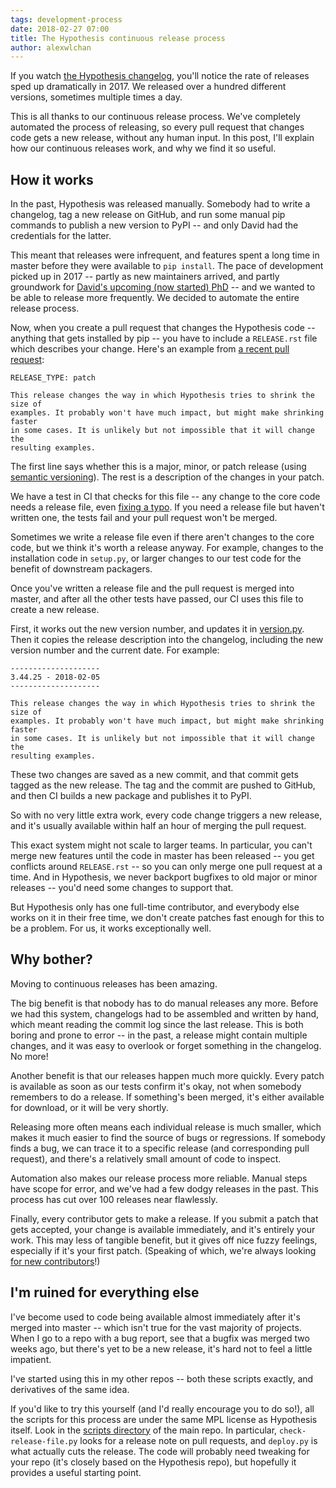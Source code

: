 ```yaml
---
tags: development-process
date: 2018-02-27 07:00
title: The Hypothesis continuous release process
author: alexwlchan
---
```


If you watch [the Hypothesis changelog][changelog], you'll notice the rate of releases sped up dramatically in 2017.
We released over a hundred different versions, sometimes multiple times a day.

This is all thanks to our continuous release process.
We've completely automated the process of releasing, so every pull request that changes code gets a new release, without any human input.
In this post, I'll explain how our continuous releases work, and why we find it so useful.

[changelog]: https://hypothesis.readthedocs.io/en/latest/changelog.html

<!--more-->

## How it works

In the past, Hypothesis was released manually.
Somebody had to write a changelog, tag a new release on GitHub, and run some manual pip commands to publish a new version to PyPI -- and only David had the credentials for the latter.

This meant that releases were infrequent, and features spent a long time in master before they were available to `pip install`.
The pace of development picked up in 2017 -- partly as new maintainers arrived, and partly groundwork for [David's upcoming (now started) PhD][phd] -- and we wanted to be able to release more frequently.
We decided to automate the entire release process.

Now, when you create a pull request that changes the Hypothesis code -- anything that gets installed by pip -- you have to include a `RELEASE.rst` file which describes your change.
Here's an example from [a recent pull request][recent]:

    RELEASE_TYPE: patch

    This release changes the way in which Hypothesis tries to shrink the size of
    examples. It probably won't have much impact, but might make shrinking faster
    in some cases. It is unlikely but not impossible that it will change the
    resulting examples.

The first line says whether this is a major, minor, or patch release (using [semantic versioning][semver]).
The rest is a description of the changes in your patch.

We have a test in CI that checks for this file -- any change to the core code needs a release file, even [fixing a typo][typo].
If you need a release file but haven't written one, the tests fail and your pull request won't be merged.

Sometimes we write a release file even if there aren't changes to the core code, but we think it's worth a release anyway.
For example, changes to the installation code in `setup.py`, or larger changes to our test code for the benefit of downstream packagers.

Once you've written a release file and the pull request is merged into master, and after all the other tests have passed, our CI uses this file to create a new release.

First, it works out the new version number, and updates it in [version.py][version.py].
Then it copies the release description into the changelog, including the new version number and the current date.
For example:

    --------------------
    3.44.25 - 2018-02-05
    --------------------

    This release changes the way in which Hypothesis tries to shrink the size of
    examples. It probably won't have much impact, but might make shrinking faster
    in some cases. It is unlikely but not impossible that it will change the
    resulting examples.

These two changes are saved as a new commit, and that commit gets tagged as the new release.
The tag and the commit are pushed to GitHub, and then CI builds a new package and publishes it to PyPI.

So with no very little extra work, every code change triggers a new release, and it's usually available within half an hour of merging the pull request.

This exact system might not scale to larger teams.
In particular, you can't merge new features until the code in master has been released -- you get conflicts around `RELEASE.rst` -- so you can only merge one pull request at a time.
And in Hypothesis, we never backport bugfixes to old major or minor releases -- you'd need some changes to support that.

But Hypothesis only has one full-time contributor, and everybody else works on it in their free time, we don't create patches fast enough for this to be a problem.
For us, it works exceptionally well.

[phd]: http://www.drmaciver.com/2017/04/life-changes-announcement-academia-edition/
[recent]: https://github.com/HypothesisWorks/hypothesis-python/pull/1101
[semver]: https://semver.org/
[typo]: https://github.com/HypothesisWorks/hypothesis-python/pull/1069
[version.py]: https://github.com/HypothesisWorks/hypothesis-python/blob/master/src/hypothesis/version.py

## Why bother?

Moving to continuous releases has been amazing.

The big benefit is that nobody has to do manual releases any more.
Before we had this system, changelogs had to be assembled and written by hand, which meant reading the commit log since the last release.
This is both boring and prone to error -- in the past, a release might contain multiple changes, and it was easy to overlook or forget something in the changelog.
No more!

Another benefit is that our releases happen much more quickly.
Every patch is available as soon as our tests confirm it's okay, not when somebody remembers to do a release.
If something's been merged, it's either available for download, or it will be very shortly.

Releasing more often means each individual release is much smaller, which makes it much easier to find the source of bugs or regressions.
If somebody finds a bug, we can trace it to a specific release (and corresponding pull request), and there's a relatively small amount of code to inspect.

Automation also makes our release process more reliable.
Manual steps have scope for error, and we've had a few dodgy releases in the past.
This process has cut over 100 releases near flawlessly.

Finally, every contributor gets to make a release.
If you submit a patch that gets accepted, your change is available immediately, and it's entirely your work.
This may less of tangible benefit, but it gives off nice fuzzy feelings, especially if it's your first patch.
(Speaking of which, we're always looking [for new contributors][contributors]!)

[contributors]: https://github.com/HypothesisWorks/hypothesis-python/blob/master/CONTRIBUTING.rst

## I'm ruined for everything else

I've become used to code being available almost immediately after it's merged into master -- which isn't true for the vast majority of projects.
When I go to a repo with a bug report, see that a bugfix was merged two weeks ago, but there's yet to be a new release, it's hard not to feel a little impatient.

I've started using this in my other repos -- both these scripts exactly, and derivatives of the same idea.

If you'd like to try this yourself (and I'd really encourage you to do so!), all the scripts for this process are under the same MPL license as Hypothesis itself.
Look in the [scripts directory][scripts] of the main repo.
In particular, `check-release-file.py` looks for a release note on pull requests, and `deploy.py` is what actually cuts the release.
The code will probably need tweaking for your repo (it's closely based on the Hypothesis repo), but hopefully it provides a useful starting point.

[scripts]: https://github.com/HypothesisWorks/hypothesis-python/tree/master/scripts
